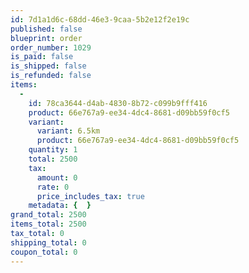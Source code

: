 ```yaml
---
id: 7d1a1d6c-68dd-46e3-9caa-5b2e12f2e19c
published: false
blueprint: order
order_number: 1029
is_paid: false
is_shipped: false
is_refunded: false
items:
  -
    id: 78ca3644-d4ab-4830-8b72-c099b9fff416
    product: 66e767a9-ee34-4dc4-8681-d09bb59f0cf5
    variant:
      variant: 6.5km
      product: 66e767a9-ee34-4dc4-8681-d09bb59f0cf5
    quantity: 1
    total: 2500
    tax:
      amount: 0
      rate: 0
      price_includes_tax: true
    metadata: {  }
grand_total: 2500
items_total: 2500
tax_total: 0
shipping_total: 0
coupon_total: 0
---
```

